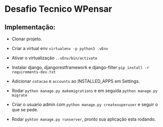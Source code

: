 # Desafio Tecnico WPensar

## Implementação:

- Clonar projeto.
- Criar a virtual env `virtualenv -p python3 .vEnv`
- Ativar o virtualização `..vEnv/bin/activate`
- Instalar django, djangorestframework e django-filter `pip install -r requirements-dev.txt`

- Adicionar `cotacao` e `accounts` ao INSTALLED_APPS em Settings.

- Rodar `python manage.py makemigrations` e em seguida `python manage.py migrate`
- Criar o usuario admin com `python manage.py createsuperuser` e seguir o que se pede.
- Rodar `pyhton manage.py runserver`, pronto sua aplicação esta rodando.
